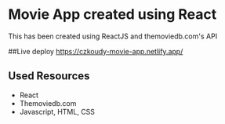 # Movie App created using React

This has been created using ReactJS and themoviedb.com's API

##Live deploy
https://czkoudy-movie-app.netlify.app/

## Used Resources
* React
* Themoviedb.com
* Javascript, HTML, CSS
